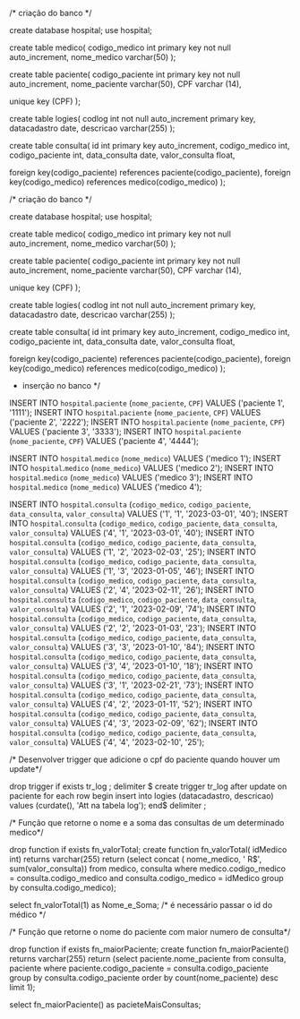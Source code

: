 
/* criação do banco */

create database hospital;
use hospital;

create table medico(
codigo_medico int primary key not null auto_increment,
nome_medico varchar(50)
);

create table paciente(
codigo_paciente int primary key not null auto_increment,
nome_paciente varchar(50),
CPF varchar (14),

unique key (CPF)
);

create table logies(
codlog int not null auto_increment primary key,
datacadastro date,
descricao varchar(255)
);

create table consulta(
id int primary key auto_increment,
codigo_medico int,
codigo_paciente int,
data_consulta date,
valor_consulta float,

foreign key(codigo_paciente) references paciente(codigo_paciente),
foreign key(codigo_medico) references medico(codigo_medico)
);


/* criação do banco */

create database hospital;
use hospital;

create table medico(
codigo_medico int primary key not null auto_increment,
nome_medico varchar(50)
);

create table paciente(
codigo_paciente int primary key not null auto_increment,
nome_paciente varchar(50),
CPF varchar (14),

unique key (CPF)
);

create table logies(
codlog int not null auto_increment primary key,
datacadastro date,
descricao varchar(255)
);

create table consulta(
id int primary key auto_increment,
codigo_medico int,
codigo_paciente int,
data_consulta date,
valor_consulta float,

foreign key(codigo_paciente) references paciente(codigo_paciente),
foreign key(codigo_medico) references medico(codigo_medico)
);

* inserção no banco */

INSERT INTO `hospital`.`paciente` (`nome_paciente`, `CPF`) VALUES ('paciente 1', '1111');
INSERT INTO `hospital`.`paciente` (`nome_paciente`, `CPF`) VALUES ('paciente 2', '2222');
INSERT INTO `hospital`.`paciente` (`nome_paciente`, `CPF`) VALUES ('paciente 3', '3333');
INSERT INTO `hospital`.`paciente` (`nome_paciente`, `CPF`) VALUES ('paciente 4', '4444');

INSERT INTO `hospital`.`medico` (`nome_medico`) VALUES ('medico 1');
INSERT INTO `hospital`.`medico` (`nome_medico`) VALUES ('medico 2');
INSERT INTO `hospital`.`medico` (`nome_medico`) VALUES ('medico 3');
INSERT INTO `hospital`.`medico` (`nome_medico`) VALUES ('medico 4');


INSERT INTO `hospital`.`consulta` (`codigo_medico`, `codigo_paciente`, `data_consulta`, `valor_consulta`) VALUES ('1', '1', '2023-03-01', '40');
INSERT INTO `hospital`.`consulta` (`codigo_medico`, `codigo_paciente`, `data_consulta`, `valor_consulta`) VALUES ('4', '1', '2023-03-01', '40');
INSERT INTO `hospital`.`consulta` (`codigo_medico`, `codigo_paciente`, `data_consulta`, `valor_consulta`) VALUES ('1', '2', '2023-02-03', '25');
INSERT INTO `hospital`.`consulta` (`codigo_medico`, `codigo_paciente`, `data_consulta`, `valor_consulta`) VALUES ('1', '3', '2023-01-05', '46');
INSERT INTO `hospital`.`consulta` (`codigo_medico`, `codigo_paciente`, `data_consulta`, `valor_consulta`) VALUES ('2', '4', '2023-02-11', '26');
INSERT INTO `hospital`.`consulta` (`codigo_medico`, `codigo_paciente`, `data_consulta`, `valor_consulta`) VALUES ('2', '1', '2023-02-09', '74');
INSERT INTO `hospital`.`consulta` (`codigo_medico`, `codigo_paciente`, `data_consulta`, `valor_consulta`) VALUES ('2', '2', '2023-01-03', '23');
INSERT INTO `hospital`.`consulta` (`codigo_medico`, `codigo_paciente`, `data_consulta`, `valor_consulta`) VALUES ('3', '3', '2023-01-10', '84');
INSERT INTO `hospital`.`consulta` (`codigo_medico`, `codigo_paciente`, `data_consulta`, `valor_consulta`) VALUES ('3', '4', '2023-01-10', '18');
INSERT INTO `hospital`.`consulta` (`codigo_medico`, `codigo_paciente`, `data_consulta`, `valor_consulta`) VALUES ('3', '1', '2023-02-21', '73');
INSERT INTO `hospital`.`consulta` (`codigo_medico`, `codigo_paciente`, `data_consulta`, `valor_consulta`) VALUES ('4', '2', '2023-01-11', '52');
INSERT INTO `hospital`.`consulta` (`codigo_medico`, `codigo_paciente`, `data_consulta`, `valor_consulta`) VALUES ('4', '3', '2023-02-09', '62');
INSERT INTO `hospital`.`consulta` (`codigo_medico`, `codigo_paciente`, `data_consulta`, `valor_consulta`) VALUES ('4', '4', '2023-02-10', '25');


/* Desenvolver trigger que adicione o cpf do paciente quando houver um update*/


drop trigger if exists tr_log ;
delimiter $
create trigger tr_log after update on paciente
for each row 
begin 
insert into logies (datacadastro, descricao) values (curdate(), 'Att na tabela log');
end$
delimiter ;



/* Função que retorne o nome e a soma das consultas de um determinado medico*/

drop function if exists fn_valorTotal;
create function fn_valorTotal( idMedico int)
returns varchar(255)
return (select concat ( nome_medico, '    R$',  sum(valor_consulta)) from medico, consulta where medico.codigo_medico = consulta.codigo_medico and consulta.codigo_medico = idMedico 
group by consulta.codigo_medico);

select fn_valorTotal(1) as Nome_e_Soma; /* 	é necessário passar o id do médico */




/* Função que retorne o nome do paciente com maior numero de consulta*/

drop function if exists fn_maiorPaciente;
create function fn_maiorPaciente()
returns varchar(255)
return (select paciente.nome_paciente from consulta, paciente where paciente.codigo_paciente = consulta.codigo_paciente  group by consulta.codigo_paciente order by count(nome_paciente) desc limit 1);

select fn_maiorPaciente() as pacieteMaisConsultas;

